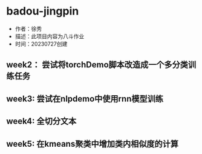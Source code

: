 # badou-jingpin

 
- 作者：徐秀
- 描述：此项目内容为八斗作业
- 时间：20230727创建

## week2： 尝试将torchDemo脚本改造成一个多分类训练任务

## week3: 尝试在nlpdemo中使用rnn模型训练

## week4: 全切分文本

## week5: 在kmeans聚类中增加类内相似度的计算